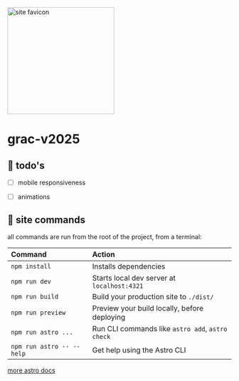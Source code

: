 <img src="public/favicon.svg.svg" alt="site favicon" style="width:240px;">

# grac-v2025


## 📝 todo's

- [ ] mobile responsiveness
- [ ] animations


## 🧞 site commands

all commands are run from the root of the project, from a terminal:

| Command                   | Action                                           |
| :------------------------ | :----------------------------------------------- |
| `npm install`             | Installs dependencies                            |
| `npm run dev`             | Starts local dev server at `localhost:4321`      |
| `npm run build`           | Build your production site to `./dist/`          |
| `npm run preview`         | Preview your build locally, before deploying     |
| `npm run astro ...`       | Run CLI commands like `astro add`, `astro check` |
| `npm run astro -- --help` | Get help using the Astro CLI                     |

[more astro docs](https://docs.astro.build)